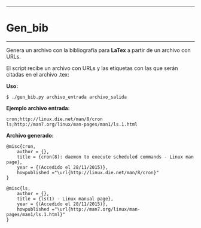 ________
# Gen_bib
________
Genera un archivo con la bibliografía para **LaTex** a partir de un archivo con URLs.

El script recibe un archivo con URLs y las etiquetas con las que serán citadas en el archivo .tex:

**Uso:**
```
$ ./gen_bib.py archivo_entrada archivo_salida
```

**Ejemplo archivo entrada:** 
```
cron;http://linux.die.net/man/8/cron
ls;http://man7.org/linux/man-pages/man1/ls.1.html
```
**Archivo generado:**
```
@misc{cron,
	author = {},
	title = {cron(8): daemon to execute scheduled commands - Linux man page},
	year = {(Accedido el 28/11/2015)}, 
	howpublished ="\url{http://linux.die.net/man/8/cron}"
} 

@misc{ls,
	author = {},
	title = {ls(1) - Linux manual page},
	year = {(Accedido el 28/11/2015)}, 
	howpublished ="\url{http://man7.org/linux/man-pages/man1/ls.1.html}"
} 
```
